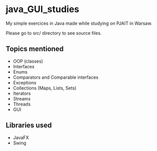# java_GUI_studies
My simple exercices in Java made while studying on PJAIT in Warsaw.

Please go to src/ directory to see source files.

## Topics mentioned
- OOP (classes)
- Interfaces
- Enums
- Comparators and Comparable interfaces
- Exceptions
- Collections (Maps, Lists, Sets)
- Iterators
- Streams
- Threads
- GUI

## Libraries used
- JavaFX
- Swing

